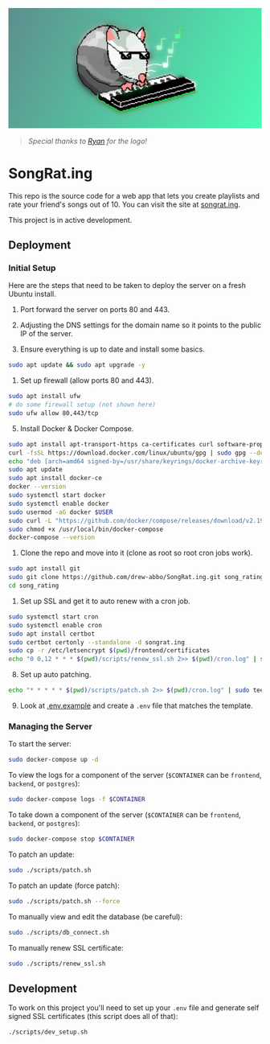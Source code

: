 ![song rat logo](./song_rat.png)

> *Special thanks to [Ryan](https://github.com/RyanTurley) for the logo!*

# SongRat.ing

This repo is the source code for a web app that lets you create playlists and
rate your friend's songs out of 10. You can visit the site at
[songrat.ing](https://songrat.ing).

This project is in active development.

## Deployment

### Initial Setup

Here are the steps that need to be taken to deploy the server on a fresh Ubuntu
install.

1. Port forward the server on ports 80 and 443.

2. Adjusting the DNS settings for the domain name so it points to the public IP
   of the server.

3. Ensure everything is up to date and install some basics.

```bash
sudo apt update && sudo apt upgrade -y
```

1. Set up firewall (allow ports 80 and 443).

```bash
sudo apt install ufw
# do some firewall setup (not shown here)
sudo ufw allow 80,443/tcp
```

5. Install Docker & Docker Compose.

```bash
sudo apt install apt-transport-https ca-certificates curl software-properties-common
curl -fsSL https://download.docker.com/linux/ubuntu/gpg | sudo gpg --dearmor -o /usr/share/keyrings/docker-archive-keyring.gpg
echo "deb [arch=amd64 signed-by=/usr/share/keyrings/docker-archive-keyring.gpg] https://download.docker.com/linux/ubuntu $(lsb_release -cs) stable" | sudo tee /etc/apt/sources.list.d/docker.list > /dev/null
sudo apt update
sudo apt install docker-ce
docker --version
sudo systemctl start docker
sudo systemctl enable docker
sudo usermod -aG docker $USER
sudo curl -L "https://github.com/docker/compose/releases/download/v2.19.0/docker-compose-$(uname -s)-$(uname -m)" -o /usr/local/bin/docker-compose
sudo chmod +x /usr/local/bin/docker-compose
docker-compose --version
```

1. Clone the repo and move into it (clone as root so root cron jobs work).

```bash
sudo apt install git
sudo git clone https://github.com/drew-abbo/SongRat.ing.git song_rating
cd song_rating
```

1. Set up SSL and get it to auto renew with a cron job.

```bash
sudo systemctl start cron
sudo systemctl enable cron
sudo apt install certbot
sudo certbot certonly --standalone -d songrat.ing
sudo cp -r /etc/letsencrypt $(pwd)/frontend/certificates
echo "0 0,12 * * * $(pwd)/scripts/renew_ssl.sh 2>> $(pwd)/cron.log" | sudo tee -a /var/spool/cron/crontabs/root > /dev/null
```

8. Set up auto patching.

```bash
echo "* * * * * $(pwd)/scripts/patch.sh 2>> $(pwd)/cron.log" | sudo tee -a /var/spool/cron/crontabs/root > /dev/null
```

9.  Look at [.env.example](./.env.example) and create a `.env` file that matches
   the template.

### Managing the Server

To start the server:

```bash
sudo docker-compose up -d
```

To view the logs for a component of the server (`$CONTAINER` can be
`frontend`, `backend`, or `postgres`):

```bash
sudo docker-compose logs -f $CONTAINER
```

To take down a component of the server (`$CONTAINER` can be `frontend`,
`backend`, or `postgres`):

```bash
sudo docker-compose stop $CONTAINER
```

To patch an update:

```bash
sudo ./scripts/patch.sh
```

To patch an update (force patch):

```bash
sudo ./scripts/patch.sh --force
```

To manually view and edit the database (be careful):

```bash
sudo ./scripts/db_connect.sh
```

To manually renew SSL certificate:

```bash
sudo ./scripts/renew_ssl.sh
```

## Development

To work on this project you'll need to set up your `.env` file and generate self
signed SSL certificates (this script does all of that):

```bash
./scripts/dev_setup.sh
```
